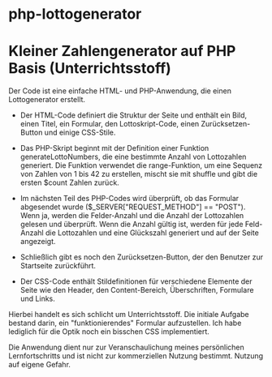 # php-lottogenerator
# Kleiner Zahlengenerator auf PHP Basis (Unterrichtsstoff)

Der Code ist eine einfache HTML- und PHP-Anwendung, die einen Lottogenerator erstellt. 

- Der HTML-Code definiert die Struktur der Seite und enthält ein Bild, einen Titel, ein Formular, den Lottoskript-Code, einen Zurücksetzen-Button und einige CSS-Stile.

- Das PHP-Skript beginnt mit der Definition einer Funktion generateLottoNumbers, die eine bestimmte Anzahl von Lottozahlen generiert. Die Funktion verwendet die range-Funktion, um eine Sequenz von Zahlen von 1 bis 42 zu erstellen, mischt sie mit shuffle und gibt die ersten $count Zahlen zurück.

- Im nächsten Teil des PHP-Codes wird überprüft, ob das Formular abgesendet wurde ($_SERVER["REQUEST_METHOD"] == "POST"). Wenn ja, werden die Felder-Anzahl und die Anzahl der Lottozahlen gelesen und überprüft. Wenn die Anzahl gültig ist, werden für jede Feld-Anzahl die Lottozahlen und eine Glückszahl generiert und auf der Seite angezeigt.

- Schließlich gibt es noch den Zurücksetzen-Button, der den Benutzer zur Startseite zurückführt.

- Der CSS-Code enthält Stildefinitionen für verschiedene Elemente der Seite wie den Header, den Content-Bereich, Überschriften, Formulare und Links.

Hierbei handelt es sich schlicht um Unterrichtsstoff. Die initiale Aufgabe bestand darin, ein "funktionierendes" Formular aufzustellen. Ich habe lediglich für die Optik noch ein bisschen CSS implementiert.

Die Anwendung dient nur zur Veranschaulichung meines persönlichen Lernfortschritts und ist nicht zur kommerziellen Nutzung bestimmt. Nutzung auf eigene Gefahr.


